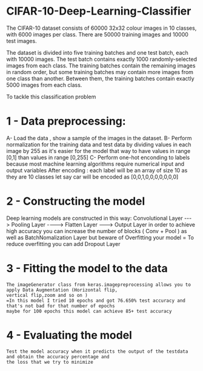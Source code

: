 # CIFAR-10-Deep-Learning-Classifier
The CIFAR-10 dataset consists of 60000 32x32 colour images in 10 classes, with 6000 images per class.
There are 50000 training images and 10000 test images.

The dataset is divided into five training batches and one test batch, each with 10000 images.
The test batch contains exactly 1000 randomly-selected images from each class.
The training batches contain the remaining images in random order, but some training batches
may contain more images from one class than another. Between them, the training batches contain
exactly 5000 images from each class.

To tackle this classification problem 
# 1 - Data preprocessing:
A- Load the data , show a sample of the images in the dataset. 
B- Perform normalization for the training data and test data by dividing values in each image by 255 as it's easier 
   for the model that way to have values in range [0,1] than values in range [0,255]
C- Perform one-hot enconding to labels because most machine learning algorithms 
   require numerical input and output variables
   After encoding : 
   each label will be an array of size 10 as they are 10 classes
    let say car will be encoded as [0,0,1,0,0,0,0,0,0,0] 
# 2 - Constructing the model
   Deep learning models are constructed in this way: 
      Convolutional Layer ---> Pooling Layer ----> Flatten Layer ---> Output Layer
      in order to achieve high accuracy you can increase the number of blocks ( Conv + Pool )
      as well as BatchNomalization Layer but beware of Overfitting your model 
      = To reduce overfitting you can add Dropout Layer 
# 3 - Fitting the model to the data
    The imageGenerator class from keras.imagepreprocessing allows you to apply Data Augmentation (Horizontal flip, 
    vertical flip,zoom and so on )
    =In this model I tried 10 epochs and got 76.650% test accuracy and that's not bad for that number of epochs
    maybe for 100 epochs this model can achieve 85+ test accuracy 
# 4 - Evaluating the model
    Test the model accuracy when it predicts the output of the testdata and obtain the accuracy percentage and 
    the loss that we try to minimize
